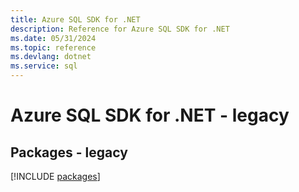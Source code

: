 ```yaml
---
title: Azure SQL SDK for .NET
description: Reference for Azure SQL SDK for .NET
ms.date: 05/31/2024
ms.topic: reference
ms.devlang: dotnet
ms.service: sql
---
```

# Azure SQL SDK for .NET - legacy
## Packages - legacy
[!INCLUDE [packages](sql-index.md)]